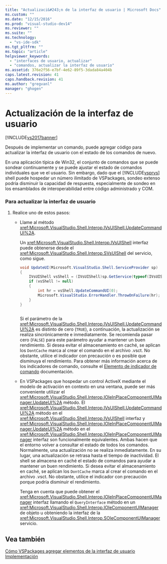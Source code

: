 ```yaml
---
title: "Actualizaci&#243;n de la interfaz de usuario | Microsoft Docs"
ms.custom: ""
ms.date: "12/15/2016"
ms.prod: "visual-studio-dev14"
ms.reviewer: ""
ms.suite: ""
ms.technology: 
  - "vs-ide-sdk"
ms.tgt_pltfrm: ""
ms.topic: "article"
helpviewer_keywords: 
  - "interfaces de usuario, actualizar"
  - "comandos, actualizar la interfaz de usuario"
ms.assetid: 376e2f56-e7bf-4e62-89f5-3dada84a404b
caps.latest.revision: 41
caps.handback.revision: 41
ms.author: "gregvanl"
manager: "ghogen"
---
```

# Actualizaci&#243;n de la interfaz de usuario
[!INCLUDE[vs2017banner](../code-quality/includes/vs2017banner.md)]

Después de implementar un comando, puede agregar código para actualizar la interfaz de usuario con el estado de los comandos de nuevo.  
  
 En una aplicación típica de Win32, el conjunto de comandos que se puede sondear continuamente y se puede ajustar el estado de comandos individuales que ve el usuario. Sin embargo, dado que el [!INCLUDE[vsprvs](../code-quality/includes/vsprvs_md.md)] shell puede hospedar un número ilimitado de VSPackages, sondeo extenso podría disminuir la capacidad de respuesta, especialmente de sondeo en los ensamblados de interoperabilidad entre código administrado y COM.  
  
### Para actualizar la interfaz de usuario  
  
1.  Realice uno de estos pasos:  
  
    -   Llame al método <xref:Microsoft.VisualStudio.Shell.Interop.IVsUIShell.UpdateCommandUI%2A>.  
  
         Un <xref:Microsoft.VisualStudio.Shell.Interop.IVsUIShell> interfaz puede obtenerse desde el <xref:Microsoft.VisualStudio.Shell.Interop.SVsUIShell> del servicio, como sigue.  
  
        ```c#  
        void UpdateUI(Microsoft.VisualStudio.Shell.ServiceProvider sp)  
        {  
            IVsUIShell vsShell = (IVsUIShell)sp.GetService(typeof(IVsUIShell));  
            if (vsShell != null)  
            {  
                int hr = vsShell.UpdateCommandUI(0);  
                Microsoft.VisualStudio.ErrorHandler.ThrowOnFailure(hr);  
            }  
        }  
  
        ```  
  
         Si el parámetro de la <xref:Microsoft.VisualStudio.Shell.Interop.IVsUIShell.UpdateCommandUI%2A> es distinto de cero \(`TRUE`\), a continuación, la actualización se realiza sincrónicamente e inmediatamente. Se recomienda pasar cero \(`FALSE`\) para este parámetro ayudar a mantener un buen rendimiento. Si desea evitar el almacenamiento en caché, se aplican los `DontCache` marca al crear el comando en el archivo .vsct. No obstante, utilice el indicador con precaución o es posible que disminuya el rendimiento. Para obtener más información acerca de los indicadores de comando, consulte el [Elemento de indicador de comando](../extensibility/command-flag-element.md) documentación.  
  
    -   En VSPackages que hospedar un control ActiveX mediante el modelo de activación en contexto en una ventana, puede ser más conveniente utilizar el <xref:Microsoft.VisualStudio.Shell.Interop.IOleInPlaceComponentUIManager.UpdateUI%2A> método. El <xref:Microsoft.VisualStudio.Shell.Interop.IVsUIShell.UpdateCommandUI%2A> método en el <xref:Microsoft.VisualStudio.Shell.Interop.IVsUIShell> interfaz y <xref:Microsoft.VisualStudio.Shell.Interop.IOleInPlaceComponentUIManager.UpdateUI%2A> método en el <xref:Microsoft.VisualStudio.Shell.Interop.IOleInPlaceComponentUIManager> interfaz son funcionalmente equivalentes. Ambas hacen que el entorno volver a consultar el estado de todos los comandos. Normalmente, una actualización no se realiza inmediatamente. En su lugar, una actualización se retrasa hasta el tiempo de inactividad. El shell se almacena en caché el estado de comandos para ayudar a mantener un buen rendimiento. Si desea evitar el almacenamiento en caché, se aplican los `DontCache` marca al crear el comando en el archivo .vsct. No obstante, utilice el indicador con precaución porque podría disminuir el rendimiento.  
  
         Tenga en cuenta que puede obtener el <xref:Microsoft.VisualStudio.Shell.Interop.IOleInPlaceComponentUIManager> interfaz llamando el `QueryInterface` método en un <xref:Microsoft.VisualStudio.Shell.Interop.IOleComponentUIManager> de objeto u obteniendo la interfaz de la <xref:Microsoft.VisualStudio.Shell.Interop.SOleComponentUIManager> servicio.  
  
## Vea también  
 [Cómo VSPackages agregar elementos de la interfaz de usuario](../extensibility/internals/how-vspackages-add-user-interface-elements.md)   
 [Implementación](../extensibility/internals/command-implementation.md)